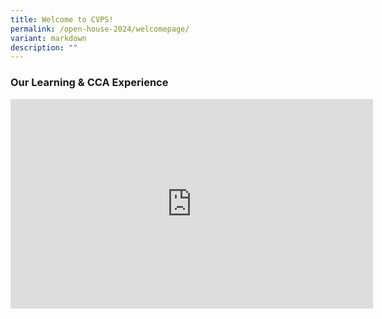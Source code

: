 ```yaml
---
title: Welcome to CVPS!
permalink: /open-house-2024/welcomepage/
variant: markdown
description: ""
---
```

### **Our Learning &amp; CCA Experience**

<center>
<iframe allowfullscreen="" allow="accelerometer; autoplay; clipboard-write; encrypted-media; gyroscope; picture-in-picture; web-share" frameborder="0" title="YouTube video player" src="https://www.youtube.com/embed/ot13FuKkqX0?si=NALh-vX3jEpR8a-h" height="335" width="580"></iframe></center>